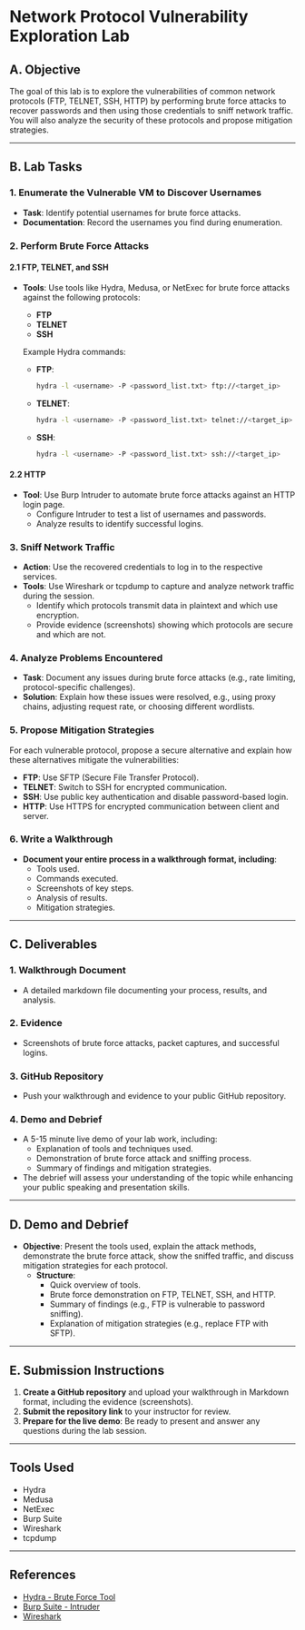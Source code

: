 # Network Protocol Vulnerability Exploration Lab

## A. Objective

The goal of this lab is to explore the vulnerabilities of common network protocols (FTP, TELNET, SSH, HTTP) by performing brute force attacks to recover passwords and then using those credentials to sniff network traffic. You will also analyze the security of these protocols and propose mitigation strategies.

---

## B. Lab Tasks

### 1. Enumerate the Vulnerable VM to Discover Usernames
- **Task**: Identify potential usernames for brute force attacks.
- **Documentation**: Record the usernames you find during enumeration.

### 2. Perform Brute Force Attacks

#### 2.1 FTP, TELNET, and SSH
- **Tools**: Use tools like Hydra, Medusa, or NetExec for brute force attacks against the following protocols:
  - **FTP**
  - **TELNET**
  - **SSH**

  Example Hydra commands:
  - **FTP**: 
    ```bash
    hydra -l <username> -P <password_list.txt> ftp://<target_ip>
    ```
  - **TELNET**:
    ```bash
    hydra -l <username> -P <password_list.txt> telnet://<target_ip>
    ```
  - **SSH**:
    ```bash
    hydra -l <username> -P <password_list.txt> ssh://<target_ip>
    ```

#### 2.2 HTTP
- **Tool**: Use Burp Intruder to automate brute force attacks against an HTTP login page.
  - Configure Intruder to test a list of usernames and passwords.
  - Analyze results to identify successful logins.

### 3. Sniff Network Traffic
- **Action**: Use the recovered credentials to log in to the respective services.
- **Tools**: Use Wireshark or tcpdump to capture and analyze network traffic during the session.
  - Identify which protocols transmit data in plaintext and which use encryption.
  - Provide evidence (screenshots) showing which protocols are secure and which are not.

### 4. Analyze Problems Encountered
- **Task**: Document any issues during brute force attacks (e.g., rate limiting, protocol-specific challenges).
- **Solution**: Explain how these issues were resolved, e.g., using proxy chains, adjusting request rate, or choosing different wordlists.

### 5. Propose Mitigation Strategies
For each vulnerable protocol, propose a secure alternative and explain how these alternatives mitigate the vulnerabilities:
- **FTP**: Use SFTP (Secure File Transfer Protocol).
- **TELNET**: Switch to SSH for encrypted communication.
- **SSH**: Use public key authentication and disable password-based login.
- **HTTP**: Use HTTPS for encrypted communication between client and server.

### 6. Write a Walkthrough
- **Document your entire process in a walkthrough format, including**:
  - Tools used.
  - Commands executed.
  - Screenshots of key steps.
  - Analysis of results.
  - Mitigation strategies.

---

## C. Deliverables

### 1. Walkthrough Document
- A detailed markdown file documenting your process, results, and analysis.

### 2. Evidence
- Screenshots of brute force attacks, packet captures, and successful logins.

### 3. GitHub Repository
- Push your walkthrough and evidence to your public GitHub repository.

### 4. Demo and Debrief
- A 5-15 minute live demo of your lab work, including:
  - Explanation of tools and techniques used.
  - Demonstration of brute force attack and sniffing process.
  - Summary of findings and mitigation strategies.
- The debrief will assess your understanding of the topic while enhancing your public speaking and presentation skills.

---

## D. Demo and Debrief
- **Objective**: Present the tools used, explain the attack methods, demonstrate the brute force attack, show the sniffed traffic, and discuss mitigation strategies for each protocol.
  - **Structure**:
    - Quick overview of tools.
    - Brute force demonstration on FTP, TELNET, SSH, and HTTP.
    - Summary of findings (e.g., FTP is vulnerable to password sniffing).
    - Explanation of mitigation strategies (e.g., replace FTP with SFTP).

---

## E. Submission Instructions

1. **Create a GitHub repository** and upload your walkthrough in Markdown format, including the evidence (screenshots).
2. **Submit the repository link** to your instructor for review.
3. **Prepare for the live demo**: Be ready to present and answer any questions during the lab session.

---

## Tools Used

- Hydra
- Medusa
- NetExec
- Burp Suite
- Wireshark
- tcpdump

---

## References
- [Hydra - Brute Force Tool](https://github.com/vanhauser-thc/thc-hydra)
- [Burp Suite - Intruder](https://portswigger.net/burp)
- [Wireshark](https://www.wireshark.org/)
